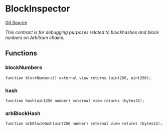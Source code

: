 # BlockInspector
[Git Source](https://github.com//PermissionlessGames/degen-casino/blob/fe17d0a13c5a7eda578cb77bcdae367d568a3083/src/BlockInspector.sol)

*This contract is for debugging purposes related to blockhashes and block nunbers on Arbitrum chains.*


## Functions
### blockNumbers


```solidity
function blockNumbers() external view returns (uint256, uint256);
```

### hash


```solidity
function hash(uint256 number) external view returns (bytes32);
```

### arbBlockHash


```solidity
function arbBlockHash(uint256 number) external view returns (bytes32);
```

